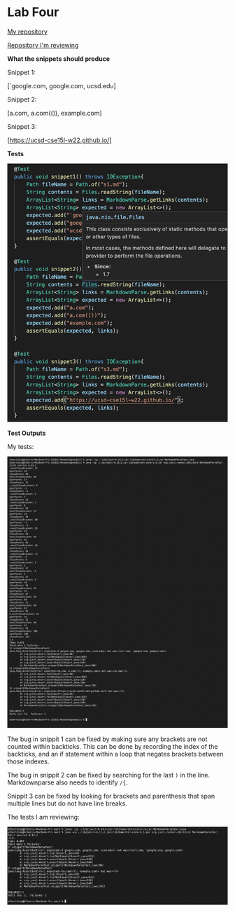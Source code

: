 # Lab Four

[My repository](https://github.com/AlbertXDing/CSE15L-RoseateSpoonbill)

[Repository I'm reviewing](https://github.com/AlbertXDing/markdown-parse) 

**What the snippets should preduce**

Snippet 1:

[`google.com, google.com, ucsd.edu]

Snippet 2:

[a.com, a.com(()), example.com]

Snippet 3:

[https://ucsd-cse15l-w22.github.io/]

**Tests**

![Image](tests.png)

**Test Outputs**

My tests:

![Image](mytests.png)

The bug in snippit 1 can be fixed by making sure any brackets are not counted within backticks. This can be done by recording the index of the backticks, and an if statement within a loop that negates brackets between those indexes.

The bug in snippit 2 can be fixed by searching for the last `)` in the line. Markdownparse also needs to identify `/{`.

Snippit 3 can be fixed by looking for brackets and parenthesis that span multiple lines but do not have line breaks.

The tests I am reviewing:

![Image](review.png)